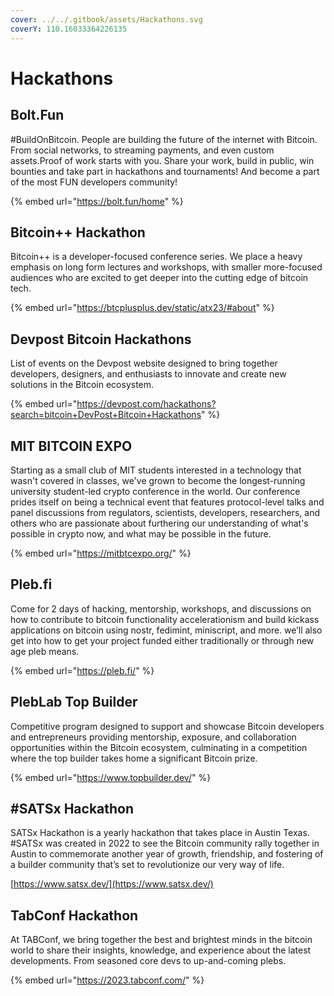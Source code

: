 ```yaml
---
cover: ../../.gitbook/assets/Hackathons.svg
coverY: 110.16033364226135
---
```


# Hackathons

## Bolt.Fun

\#BuildOnBitcoin. People are building the future of the internet with Bitcoin. From social networks, to streaming payments, and even custom assets.Proof of work starts with you. Share your work, build in public, win bounties and take part in hackathons and tournaments! And become a part of the most FUN developers community!

{% embed url="https://bolt.fun/home" %}

## Bitcoin++ Hackathon

Bitcoin++ is a developer-focused conference series. We place a heavy emphasis on long form lectures and workshops, with smaller more-focused audiences who are excited to get deeper into the cutting edge of bitcoin tech.

{% embed url="https://btcplusplus.dev/static/atx23/#about" %}

## Devpost Bitcoin Hackathons

List of events on the Devpost website designed to bring together developers, designers, and enthusiasts to innovate and create new solutions in the Bitcoin ecosystem.

{% embed url="https://devpost.com/hackathons?search=bitcoin+DevPost+Bitcoin+Hackathons" %}



## MIT BITCOIN EXPO

Starting as a small club of MIT students interested in a technology that wasn't covered in classes, we've grown to become the longest-running university student-led crypto conference in the world. Our conference prides itself on being a technical event that features protocol-level talks and panel discussions from regulators, scientists, developers, researchers, and others who are passionate about furthering our understanding of what's possible in crypto now, and what may be possible in the future.

{% embed url="https://mitbtcexpo.org/" %}

## Pleb.fi

Come for 2 days of hacking, mentorship, workshops, and discussions on how to contribute to bitcoin functionality accelerationism and build kickass applications on bitcoin using nostr, fedimint, miniscript, and more. we’ll also get into how to get your project funded either traditionally or through new age pleb means.

{% embed url="https://pleb.fi/" %}

## PlebLab Top Builder&#x20;

Competitive program designed to support and showcase Bitcoin developers and entrepreneurs providing mentorship, exposure, and collaboration opportunities within the Bitcoin ecosystem, culminating in a competition where the top builder takes home a significant Bitcoin prize.

{% embed url="https://www.topbuilder.dev/" %}

## #SATSx Hackathon

SATSx Hackathon is a yearly hackathon that takes place in Austin Texas. #SATSx was created in 2022 to see the Bitcoin community rally together in Austin to commemorate another year of growth, friendship, and fostering of a builder community that’s set to revolutionize our very way of life.

[https://www.satsx.dev/](https://www.satsx.dev/)

## TabConf Hackathon

At TABConf, we bring together the best and brightest minds in the bitcoin world to share their insights, knowledge, and experience about the latest developments. From seasoned core devs to up-and-coming plebs.

{% embed url="https://2023.tabconf.com/" %}
